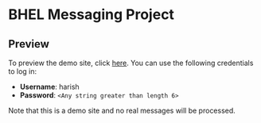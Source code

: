 # BHEL Messaging Project

## Preview

To preview the demo site, click [here](https://bhelinternproject.netlify.app/). You can use the following credentials to log in:

- **Username**: harish
- **Password**: `<Any string greater than length 6>`

Note that this is a demo site and no real messages will be processed.
